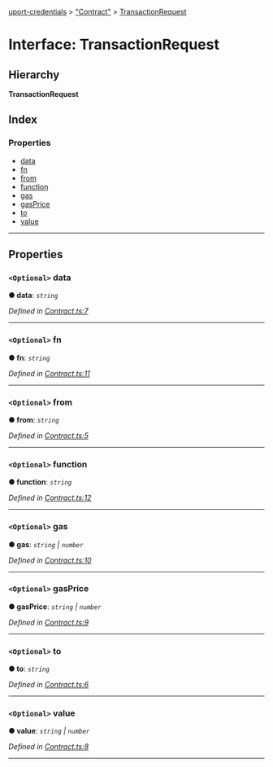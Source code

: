 [uport-credentials](../README.md) > ["Contract"](../modules/_contract_.md) > [TransactionRequest](../interfaces/_contract_.transactionrequest.md)

# Interface: TransactionRequest

## Hierarchy

**TransactionRequest**

## Index

### Properties

* [data](_contract_.transactionrequest.md#data)
* [fn](_contract_.transactionrequest.md#fn)
* [from](_contract_.transactionrequest.md#from)
* [function](_contract_.transactionrequest.md#function)
* [gas](_contract_.transactionrequest.md#gas)
* [gasPrice](_contract_.transactionrequest.md#gasprice)
* [to](_contract_.transactionrequest.md#to)
* [value](_contract_.transactionrequest.md#value)

---

## Properties

<a id="data"></a>

### `<Optional>` data

**● data**: *`string`*

*Defined in [Contract.ts:7](https://github.com/uport-project/uport-credentials/blob/25b41e5/src/Contract.ts#L7)*

___
<a id="fn"></a>

### `<Optional>` fn

**● fn**: *`string`*

*Defined in [Contract.ts:11](https://github.com/uport-project/uport-credentials/blob/25b41e5/src/Contract.ts#L11)*

___
<a id="from"></a>

### `<Optional>` from

**● from**: *`string`*

*Defined in [Contract.ts:5](https://github.com/uport-project/uport-credentials/blob/25b41e5/src/Contract.ts#L5)*

___
<a id="function"></a>

### `<Optional>` function

**● function**: *`string`*

*Defined in [Contract.ts:12](https://github.com/uport-project/uport-credentials/blob/25b41e5/src/Contract.ts#L12)*

___
<a id="gas"></a>

### `<Optional>` gas

**● gas**: *`string` \| `number`*

*Defined in [Contract.ts:10](https://github.com/uport-project/uport-credentials/blob/25b41e5/src/Contract.ts#L10)*

___
<a id="gasprice"></a>

### `<Optional>` gasPrice

**● gasPrice**: *`string` \| `number`*

*Defined in [Contract.ts:9](https://github.com/uport-project/uport-credentials/blob/25b41e5/src/Contract.ts#L9)*

___
<a id="to"></a>

### `<Optional>` to

**● to**: *`string`*

*Defined in [Contract.ts:6](https://github.com/uport-project/uport-credentials/blob/25b41e5/src/Contract.ts#L6)*

___
<a id="value"></a>

### `<Optional>` value

**● value**: *`string` \| `number`*

*Defined in [Contract.ts:8](https://github.com/uport-project/uport-credentials/blob/25b41e5/src/Contract.ts#L8)*

___

